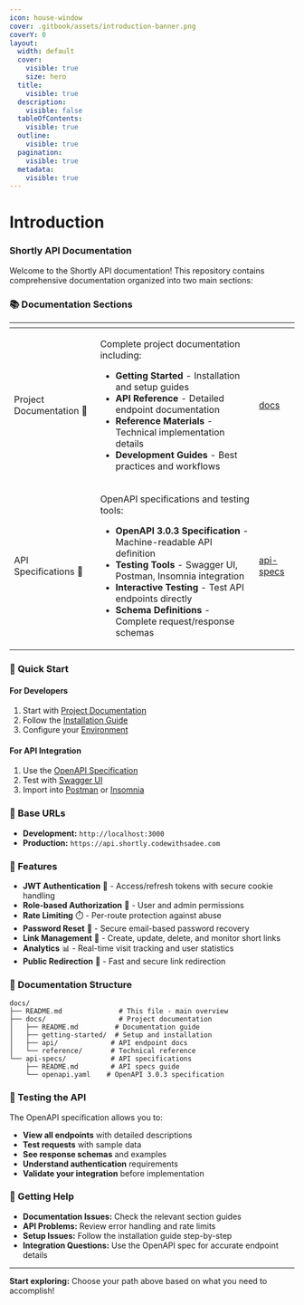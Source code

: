 ```yaml
---
icon: house-window
cover: .gitbook/assets/introduction-banner.png
coverY: 0
layout:
  width: default
  cover:
    visible: true
    size: hero
  title:
    visible: true
  description:
    visible: false
  tableOfContents:
    visible: true
  outline:
    visible: true
  pagination:
    visible: true
  metadata:
    visible: true
---
```


# Introduction

### Shortly API Documentation

Welcome to the Shortly API documentation! This repository contains comprehensive documentation organized into two main sections:

### 📚 Documentation Sections

<table data-card-size="large" data-view="cards"><thead><tr><th></th><th></th><th data-hidden data-card-target data-type="content-ref"></th></tr></thead><tbody><tr><td>Project Documentation 📖</td><td><p>Complete project documentation including:</p><ul><li><strong>Getting Started</strong> - Installation and setup guides</li><li><strong>API Reference</strong> - Detailed endpoint documentation</li><li><strong>Reference Materials</strong> - Technical implementation details</li><li><strong>Development Guides</strong> - Best practices and workflows</li></ul></td><td><a href="docs/">docs</a></td></tr><tr><td>API Specifications 🚀</td><td><p>OpenAPI specifications and testing tools:</p><ul><li><strong>OpenAPI 3.0.3 Specification</strong> - Machine-readable API definition</li><li><strong>Testing Tools</strong> - Swagger UI, Postman, Insomnia integration</li><li><strong>Interactive Testing</strong> - Test API endpoints directly</li><li><strong>Schema Definitions</strong> - Complete request/response schemas</li></ul></td><td><a href="api-specs/">api-specs</a></td></tr></tbody></table>

### 🎯 Quick Start

#### For Developers

1. Start with [Project Documentation](docs/)
2. Follow the [Installation Guide](docs/getting-started/installation.md)
3. Configure your [Environment](docs/getting-started/environment.md)

#### For API Integration

1. Use the [OpenAPI Specification](api-specs/openapi.yaml)
2. Test with [Swagger UI](https://editor.swagger.io/)
3. Import into [Postman](https://www.postman.com/) or [Insomnia](https://insomnia.rest/)

### 🔗 Base URLs

* **Development:** `http://localhost:3000`
* **Production:** `https://api.shortly.codewithsadee.com`

### 🚀 Features

* **JWT Authentication** 🔐 - Access/refresh tokens with secure cookie handling
* **Role-based Authorization** 👥 - User and admin permissions
* **Rate Limiting** ⏱️ - Per-route protection against abuse
* **Password Reset** 📧 - Secure email-based password recovery
* **Link Management** 🔗 - Create, update, delete, and monitor short links
* **Analytics** 📊 - Real-time visit tracking and user statistics
* **Public Redirection** 🔄 - Fast and secure link redirection

### 📖 Documentation Structure

```
docs/
├── README.md              # This file - main overview
├── docs/                  # Project documentation
│   ├── README.md         # Documentation guide
│   ├── getting-started/  # Setup and installation
│   ├── api/             # API endpoint docs
│   └── reference/       # Technical reference
└── api-specs/           # API specifications
    ├── README.md        # API specs guide
    └── openapi.yaml    # OpenAPI 3.0.3 specification
```

### 🧪 Testing the API

The OpenAPI specification allows you to:

* **View all endpoints** with detailed descriptions
* **Test requests** with sample data
* **See response schemas** and examples
* **Understand authentication** requirements
* **Validate your integration** before implementation

### 🔧 Getting Help

* **Documentation Issues:** Check the relevant section guides
* **API Problems:** Review error handling and rate limits
* **Setup Issues:** Follow the installation guide step-by-step
* **Integration Questions:** Use the OpenAPI spec for accurate endpoint details

***

**Start exploring:** Choose your path above based on what you need to accomplish!
